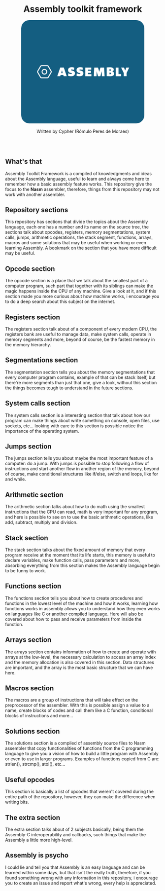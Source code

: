 <div align="center">
    <h1>Assembly toolkit framework</h1>
    <img width="400px" src="./assets/AssemblyImage.png">
    <p>Written by Cypher (Rômulo Peres de Moraes)</p>
</div>

<br/>
<br/>

## What's that
Assembly Toolkit Framework is a compiled of knowledgments and ideas about the Assembly language, useful to learn and always come here to remember how a basic assembly feature works. This repository give the focus to the **Nasm** assembler, therefore, things from this repository may not work with another assembler.

## Repository sections
This repository has sections that divide the topics about the Assembly language, each one has a number and its name on the source tree, the sections talk about opcodes, registers, memory segmentations, system calls, jumps, arithmetic operations, the stack segment, functions, arrays, macros and some solutions that may be useful when working or even learning Assembly. A bookmark on the section that you have more difficult may be useful.

## Opcode section
The opcode section is a place that we talk about the smallest part of a computer program, such part that together with its siblings can make the magic happens inside the CPU of any machine. Give a look at it, and if this section made you more curious about how machine works, i encourage you to do a deep search about this subject on the internet.

## Registers section
The registers section talk about of a component of every modern CPU, the registers bank are useful to manage data, make system calls, operate in memory segments and more, beyond of course, be the fastest memory in the memory hierarchy.

## Segmentations section
The segmentation section tells you about the memory segmentations that every computer program contains, example of that can be stack itself, but there're more segments than just that one, give a look, without this section the things becomes tough to understand in the future sections.

## System calls section
The system calls section is a interesting section that talk about how our program can make things about write something on console, open files, use sockets, etc... looking with care to this section is possible notice the importance of the operating system.

## Jumps section
The jumps section tells you about maybe the most important feature of a computer: do a jump. With jumps is possible to stop following a flow of instructions and start another flow in another region of the memory, beyond of course, make conditional structures like if/else, switch and loops, like for and while.

## Arithmetic section
The arithmetic section talks about how to do math using the smallest instructions that the CPU can read, math is very important for any program, and here is possible to see on to use the basic arithmetic operations, like add, subtract, multiply and division.

## Stack section
The stack section talks about the fixed amount of memory that every program receive at the moment that its life starts, this memory is useful to declare variables, make function calls, pass parameters and more, absorbing everything from this section makes the Assembly language begin to be funny to work.

## Functions section
The functions section tells you about how to create procedures and functions in the lowest level of the machine and how it works, learning how functions works in assembly allows you to understand how they even works on languages like C or another compiled language. Here will also be covered about how to pass and receive parameters from inside the function.

## Arrays section
The arrays section contains information of how to create and operate with arrays at the low-level, the necessary calculation to access an array index and the memory allocation is also covered in this section. Data structures are important, and the array is the most basic structure that we can have here.

## Macros section
The macros are a group of instructions that will take effect on the preprocessor of the assembler. With this is possible assign a value to a name, create blocks of codes and call them like a C function, conditional blocks of instructions and more...

## Solutions section
The solutions section is a compiled of assembly source files to Nasm assembler that copy functionalities of functions from the C programming language to give you a vision of how to build a little program with Assembly or even to use in larger programs. Examples of functions copied from C are: strlen(), strcmp(), atoi(), etc...

## Useful opcodes
This section is basically a list of opcodes that weren't covered during the entire path of the repository, however, they can make the difference when writing bits.

## The extra section
The extra section talks about of 2 subjects basically, being them the Assembly-C interoperability and callbacks, such things that make the Assembly a little more high-level.

## Assembly is psycho
I could lie and tell you that Assembly is an easy language and can be learned within some days, but that isn't the really truth, therefore, if you found something wrong with any information in this repository, i encourage you to create an issue and report what's wrong, every help is appreciated.
